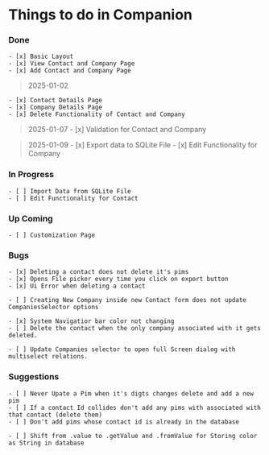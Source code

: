 # Things to do in Companion

### Done

    - [x] Basic Layout
    - [x] View Contact and Company Page
    - [x] Add Contact and Company Page

> 2025-01-02

    - [x] Contact Details Page
    - [x] Company Details Page
    - [x] Delete Functionality of Contact and Company

> 2025-01-07
    - [x] Validation for Contact and Company

> 2025-01-09
    - [x] Export data to SQLite File
    - [x] Edit Functionality for Company 

### In Progress

    - [ ] Import Data from SQLite File
    - [ ] Edit Functionality for Contact 


### Up Coming

    - [ ] Customization Page

### Bugs

    - [x] Deleting a contact does not delete it's pims
    - [x] Opens File picker every time you click on export button
    - [x] Ui Error when deleting a contact

    - [ ] Creating New Company inside new Contact form does not update CompaniesSelector options

    - [x] System Navigatior bar color not changing
    - [ ] Delete the contact when the only company associated with it gets deleted.

    - [ ] Update Companies selector to open full Screen dialog with multiselect relations.

### Suggestions
    - [ ] Never Upate a Pim when it's digts changes delete and add a new pim
    - [ ] If a contact Id collides don't add any pims with associated with that contact (delete them)
    - [ ] Don't add pims whose contact id is already in the database

    - [ ] Shift from .value to .getValue and .fromValue for Storing color as String in database